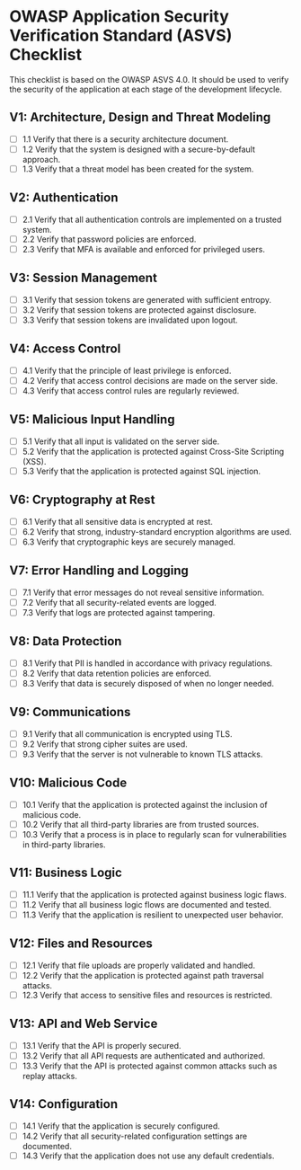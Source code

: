 # OWASP Application Security Verification Standard (ASVS) Checklist

This checklist is based on the OWASP ASVS 4.0. It should be used to verify the security of the application at each stage of the development lifecycle.

## V1: Architecture, Design and Threat Modeling
- [ ] 1.1 Verify that there is a security architecture document.
- [ ] 1.2 Verify that the system is designed with a secure-by-default approach.
- [ ] 1.3 Verify that a threat model has been created for the system.

## V2: Authentication
- [ ] 2.1 Verify that all authentication controls are implemented on a trusted system.
- [ ] 2.2 Verify that password policies are enforced.
- [ ] 2.3 Verify that MFA is available and enforced for privileged users.

## V3: Session Management
- [ ] 3.1 Verify that session tokens are generated with sufficient entropy.
- [ ] 3.2 Verify that session tokens are protected against disclosure.
- [ ] 3.3 Verify that session tokens are invalidated upon logout.

## V4: Access Control
- [ ] 4.1 Verify that the principle of least privilege is enforced.
- [ ] 4.2 Verify that access control decisions are made on the server side.
- [ ] 4.3 Verify that access control rules are regularly reviewed.

## V5: Malicious Input Handling
- [ ] 5.1 Verify that all input is validated on the server side.
- [ ] 5.2 Verify that the application is protected against Cross-Site Scripting (XSS).
- [ ] 5.3 Verify that the application is protected against SQL injection.

## V6: Cryptography at Rest
- [ ] 6.1 Verify that all sensitive data is encrypted at rest.
- [ ] 6.2 Verify that strong, industry-standard encryption algorithms are used.
- [ ] 6.3 Verify that cryptographic keys are securely managed.

## V7: Error Handling and Logging
- [ ] 7.1 Verify that error messages do not reveal sensitive information.
- [ ] 7.2 Verify that all security-related events are logged.
- [ ] 7.3 Verify that logs are protected against tampering.

## V8: Data Protection
- [ ] 8.1 Verify that PII is handled in accordance with privacy regulations.
- [ ] 8.2 Verify that data retention policies are enforced.
- [ ] 8.3 Verify that data is securely disposed of when no longer needed.

## V9: Communications
- [ ] 9.1 Verify that all communication is encrypted using TLS.
- [ ] 9.2 Verify that strong cipher suites are used.
- [ ] 9.3 Verify that the server is not vulnerable to known TLS attacks.

## V10: Malicious Code
- [ ] 10.1 Verify that the application is protected against the inclusion of malicious code.
- [ ] 10.2 Verify that all third-party libraries are from trusted sources.
- [ ] 10.3 Verify that a process is in place to regularly scan for vulnerabilities in third-party libraries.

## V11: Business Logic
- [ ] 11.1 Verify that the application is protected against business logic flaws.
- [ ] 11.2 Verify that all business logic flows are documented and tested.
- [ ] 11.3 Verify that the application is resilient to unexpected user behavior.

## V12: Files and Resources
- [ ] 12.1 Verify that file uploads are properly validated and handled.
- [ ] 12.2 Verify that the application is protected against path traversal attacks.
- [ ] 12.3 Verify that access to sensitive files and resources is restricted.

## V13: API and Web Service
- [ ] 13.1 Verify that the API is properly secured.
- [ ] 13.2 Verify that all API requests are authenticated and authorized.
- [ ] 13.3 Verify that the API is protected against common attacks such as replay attacks.

## V14: Configuration
- [ ] 14.1 Verify that the application is securely configured.
- [ ] 14.2 Verify that all security-related configuration settings are documented.
- [ ] 14.3 Verify that the application does not use any default credentials.
